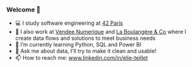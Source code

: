 ### Welcome 👋

<!--
**eteillet/eteillet** is a ✨ _special_ ✨ repository because its `README.md` (this file) appears on your GitHub profile.

Here are some ideas to get you started:
-->

- 💻 I study software engineering at [42 Paris](https://42.fr/)
- 💼 I also work at [Vendee Numerique](https://www.vendeenumerique.fr/) and [La Boulangère & Co](https://www.laboulangere.com/) where I create data flows and solutions to meet business needs
- 🌱 I’m currently learning Python, SQL and Power BI
- 💬 Ask me about data, I'll try to make it clean and usable!
- 📫 How to reach me: www.linkedin.com/in/elie-teillet

